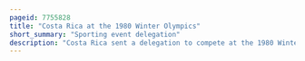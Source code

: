 ```yaml
---
pageid: 7755828
title: "Costa Rica at the 1980 Winter Olympics"
short_summary: "Sporting event delegation"
description: "Costa Rica sent a delegation to compete at the 1980 Winter Olympics in Lake Placid, United States from 13–24 February 1980. This was costa Rica's first Appearance at a Winter Olympics after five previous Summer Olympics Appearances. The only athlete sent by the Country was alpinist arturo Kinch. In the only Event he finished, the Men's Downhill, he placed 41st."
---
```

